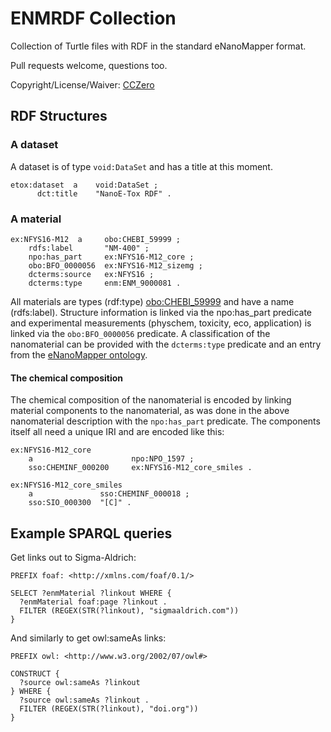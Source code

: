 # ENMRDF Collection

Collection of Turtle files with RDF in the standard eNanoMapper format.

Pull requests welcome, questions too.

Copyright/License/Waiver: [CCZero](https://creativecommons.org/choose/zero/)


## RDF Structures

### A dataset 

A dataset is of type `void:DataSet` and has a title at this moment.

```turtle
etox:dataset  a    void:DataSet ;
      dct:title    "NanoE-Tox RDF" .
```

### A material

```turtle
ex:NFYS16-M12  a     obo:CHEBI_59999 ;
    rdfs:label       "NM-400" ;
    npo:has_part     ex:NFYS16-M12_core ;
    obo:BFO_0000056  ex:NFYS16-M12_sizemg ;
    dcterms:source   ex:NFYS16 ;
    dcterms:type     enm:ENM_9000081 .
```

All materials are types (rdf:type) [obo:CHEBI_59999](http://bioportal.bioontology.org/ontologies/ENM/?p=classes&conceptid=http%3A%2F%2Fpurl.obolibrary.org%2Fobo%2FCHEBI_59999&jump_to_nav=true) and have a name (rdfs:label).
Structure information is linked via the npo:has_part predicate and experimental
measurements (physchem, toxicity, eco, application) is linked via the
`obo:BFO_0000056` predicate. A classification of the nanomaterial can be provided
with the `dcterms:type` predicate and an entry from the [eNanoMapper ontology](http://bioportal.bioontology.org/ontologies/ENM/).

#### The chemical composition

The chemical composition of the nanomaterial is encoded by linking material components
to the nanomaterial, as was done in the above nanomaterial description with the
`npo:has_part` predicate. The components itself all need a unique IRI and
are encoded like this:

```turtle
ex:NFYS16-M12_core
    a                      npo:NPO_1597 ;
    sso:CHEMINF_000200     ex:NFYS16-M12_core_smiles .

ex:NFYS16-M12_core_smiles
    a               sso:CHEMINF_000018 ;
    sso:SIO_000300  "[C]" .
```

## Example SPARQL queries

Get links out to Sigma-Aldrich:

```sparql
PREFIX foaf: <http://xmlns.com/foaf/0.1/>

SELECT ?enmMaterial ?linkout WHERE {
  ?enmMaterial foaf:page ?linkout .
  FILTER (REGEX(STR(?linkout), "sigmaaldrich.com"))
}
```

And similarly to get owl:sameAs links:

```sparql
PREFIX owl: <http://www.w3.org/2002/07/owl#>

CONSTRUCT {
  ?source owl:sameAs ?linkout
} WHERE {
  ?source owl:sameAs ?linkout .
  FILTER (REGEX(STR(?linkout), "doi.org"))
}
```
